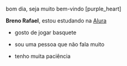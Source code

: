 bom dia, seja muito bem-vindo  [purple_heart]

**Breno Rafael**,
estou estudando na [Alura](https://www.alura.com.br/)

- gosto de jogar basquete

- sou uma pessoa que não fala muito

- tenho muita paciência 
